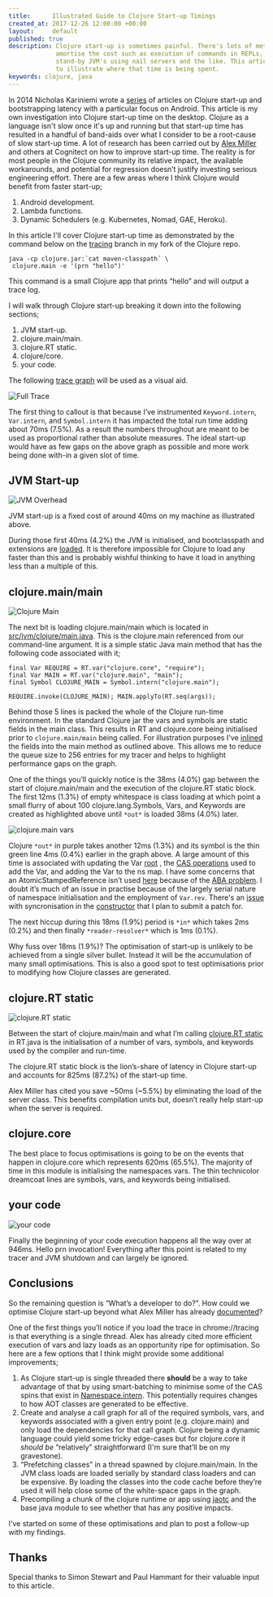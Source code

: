 ```yaml
---
title:      Illustrated Guide to Clojure Start-up Timings
created_at: 2017-12-26 12:00:00 +00:00
layout:     default
published: true
description: Clojure start-up is sometimes painful. There's lots of methods to
             amortise the cost such as execution of commands in REPLs, and
             stand-by JVM's using nail servers and the like. This article aims
             to illustrate where that time is being spent.
keywords: clojure, java
---
```


In 2014 Nicholas Kariniemi wrote a [series](http://blog.ndk.io/) of articles on
Clojure start-up and bootstrapping latency with a particular focus on Android.
This article is my own investigation into Clojure start-up time on the desktop.
Clojure as a language isn't slow once it's up and running but that start-up time
has resulted in a handful of band-aids over what I consider to be a root-cause
of slow start-up time. A lot of research has been carried out by [Alex
Miller](https://dev.clojure.org/display/design/Improving+Clojure+Start+Time) and
others at Cognitect on how to improve start-up time. The reality is for most
people in the Clojure community its relative impact, the available workarounds,
and potential for regression doesn’t justify investing serious engineering
effort. There are a few areas where I think Clojure would benefit from
faster start-up;

 1. Android development.
 2. Lambda functions.
 3. Dynamic Schedulers (e.g. Kubernetes, Nomad, GAE, Heroku).

In this article I'll cover Clojure start-up time as demonstrated by the
command below on the
[tracing](https://github.com/nfisher/clojure/tree/tracing) branch in my fork of
the Clojure repo.

```
java -cp clojure.jar:`cat maven-classpath` \
 clojure.main -e '(prn "hello")'
```

This command is a small Clojure app that prints “hello” and will output a trace
log.

I will walk through Clojure start-up breaking it down into the following
sections;

  1. JVM start-up.
  2. clojure.main/main.
  3. clojure.RT static.
  4. clojure/core.
  5. your code.

The following
[trace graph](https://gist.github.com/nfisher/c9f3f4ed94e5c4745c206d142e0ed0b9)
will be used as a visual aid.

![Full Trace](/images/cljperf/full-trace.png)

The first thing to callout is that because I’ve instrumented `Keyword.intern`,
`Var.intern`, and `Symbol.intern` it has impacted the total run time adding
about 70ms (7.5%). As a result the numbers throughout are meant to be used as
proportional rather than absolute measures. The ideal start-up would have as few
gaps on the above graph as possible and more work being done with-in a given
slot of time.

JVM Start-up
------------

![JVM Overhead](/images/cljperf/jvm-overhead.png)

JVM start-up is a fixed cost of around 40ms on my machine as illustrated above.

During those first 40ms (4.2%) the JVM is initialised, and bootclasspath and
extensions are
[loaded](https://docs.oracle.com/javase/8/docs/technotes/tools/findingclasses.html).
It is therefore impossible for Clojure to load any faster than this and is 
probably wishful thinking to have it load in anything less than a multiple of
this.

clojure.main/main
-----------------

![Clojure Main](/images/cljperf/clojure-main.png)

The next bit is loading clojure.main/main which is located in
[src/jvm/clojure/main.java](https://github.com/clojure/clojure/blob/master/src/jvm/clojure/main.java#L35-L38).
This is the clojure.main referenced from our command-line argument. It is a
simple static Java main method that has the following code associated with it;

```
final Var REQUIRE = RT.var("clojure.core", "require");
final Var MAIN = RT.var("clojure.main", "main");
final Symbol CLOJURE_MAIN = Symbol.intern("clojure.main");

REQUIRE.invoke(CLOJURE_MAIN); MAIN.applyTo(RT.seq(args));
```

Behind those 5 lines is packed the whole of the Clojure run-time environment. In
the standard Clojure jar the vars and symbols are static fields in the main
class. This results in RT and clojure.core being initialised prior to
`clojure.main/main` being called. For illustration purposes I've
[inlined](https://github.com/nfisher/clojure/blob/tracing/src/jvm/clojure/main.java#L46-L70)
the fields into the main method as outlined above. This allows me to reduce the
queue size to 256 entries for my tracer and helps to highlight performance gaps
on the graph.

One of the things you’ll quickly notice is the 38ms (4.0%) gap between the start
of clojure.main/main and the execution of the clojure.RT static block. The first
12ms (1.3%) of empty whitespace is class loading at which point a small flurry
of about 100 clojure.lang.Symbols, Vars, and Keywords are created as highlighted
above until `*out*` is loaded 38ms (4.0%) later.

![clojure.main vars](/images/cljperf/clojure-main-vars.png)

Clojure `*out*` in purple takes another 12ms (1.3%) and its symbol is the thin
green line 4ms (0.4%) earlier in the graph above. A large amount of this time is
associated with updating the Var
[root](https://github.com/clojure/clojure/blob/master/src/jvm/clojure/lang/Var.java#L124-L129)
, the
[CAS operations](https://github.com/clojure/clojure/blob/master/src/jvm/clojure/lang/Namespace.java#L50-L79)
used to add the Var, and adding the Var to the ns map. I have some concerns that
an AtomicStampedReference isn’t used
[here](https://github.com/clojure/clojure/blob/master/src/jvm/clojure/lang/Namespace.java#L22-L23)
because of the [ABA problem](https://en.wikipedia.org/wiki/ABA_problem). I
doubt it’s much of an issue in practise because of the largely serial nature of
namespace initialisation and the employment of `Var.rev`. There's an
[issue](https://github.com/clojure/clojure/blob/master/src/jvm/clojure/lang/Var.java#L183)
with syncronisation in the
[constructor](https://docs.oracle.com/javase/tutorial/essential/concurrency/syncmeth.html)
that I plan to submit a patch for.

The next hiccup during this 18ms (1.9%) period is `*in*` which takes 2ms (0.2%)
and then finally `*reader-resolver*` which is 1ms (0.1%).

Why fuss over 18ms (1.9%)? The optimisation of start-up is unlikely to be
achieved from a single silver bullet. Instead it will be the accumulation of
many small optimisations. This is also a good spot to test optimisations prior
to modifying how Clojure classes are generated. 

clojure.RT static
-----------------

![clojure.RT static](/images/cljperf/clojure-static.png)

Between the start of clojure.main/main and what I’m calling
[clojure.RT static](https://github.com/clojure/clojure/blob/master/src/jvm/clojure/lang/RT.java#L306-L343)
in RT.java is the initialisation of a number of vars, symbols, and keywords used
by the compiler and run-time.

The clojure.RT static block is the lion’s-share of latency in Clojure start-up
and accounts for 825ms (87.2%) of the start-up time. 

Alex Miller has cited you save ~50ms (~5.5%) by eliminating the load of the
server class. This benefits compilation units but, doesn’t really help start-up
when the server is required.

clojure.core
------------

The best place to focus optimisations is going to be on the events that happen
in clojure.core which represents 620ms (65.5%). The majority of time in this
module is initialising the namespaces vars. The thin technicolor dreamcoat lines
are symbols, vars, and keywords being initialised.

your code
---------

![your code](/images/cljperf/user-code.png)

Finally the beginning of your code execution happens all the way over at 946ms.
Hello prn invocation! Everything after this point is related to my tracer and
JVM shutdown and can largely be ignored.

Conclusions
-----------

So the remaining question is “What’s a developer to do?”. How could we optimise
Clojure start-up beyond what Alex Miller has already
[documented](https://dev.clojure.org/display/design/Improving+Clojure+Start+Time)?

One of the first things you’ll notice if you load the trace in chrome://tracing
is that everything is a single thread. Alex has already cited more efficient
execution of vars and lazy loads as an opportunity ripe for optimisation. So
here are a few options that I think might provide some additional improvements;

 1. As Clojure start-up is single threaded there **should** be a way to take
    advantage of that by using smart-batching to minimise some of the CAS spins
    that exist in
    [Namespace.intern](https://github.com/clojure/clojure/blob/master/src/jvm/clojure/lang/Namespace.java#L50).
    This potentially requires changes to how AOT classes are generated to be
    effective.
 2. Create and analyse a call graph for all of the required symbols, vars, and
    keywords associated with a given entry point (e.g. clojure.main) and only
    load the dependencies for that call graph. Clojure being a dynamic language
    could yield some tricky edge-cases but for clojure.core it *should be*
    “relatively” straightforward (I'm sure that’ll be on my gravestone).
 3. “Prefetching classes” in a thread spawned by clojure.main/main. In the JVM
    class loads are loaded serially by standard class loaders and can be
    expensive. By loading the classes into the code cache before they’re used it
    will help close some of the white-space gaps in the graph.
 4. Precompiling a chunk of the clojure runtime or app using
    [jaotc](http://openjdk.java.net/jeps/295) and the base java module to
    see whether that has any positive impacts.

I've started on some of these optimisations and plan to post a follow-up with my
findings.

Thanks
------

Special thanks to Simon Stewart and Paul Hammant for their valuable input to 
this article.


